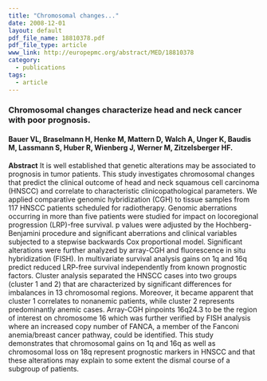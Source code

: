 ```yaml
---
title: "Chromosomal changes..."
date: 2008-12-01
layout: default
pdf_file_name: 18810378.pdf
pdf_file_type: article
www_link: http://europepmc.org/abstract/MED/18810378
category:
  - publications
tags:
  - article
---
```


### Chromosomal changes characterize head and neck cancer with poor prognosis.
#### Bauer VL, Braselmann H, Henke M, Mattern D, Walch A, Unger K, Baudis M, Lassmann S, Huber R, Wienberg J, Werner M, Zitzelsberger HF.

**Abstract** It is well established that genetic alterations may be associated to prognosis in tumor patients. This study investigates chromosomal changes that predict the clinical outcome of head and neck squamous cell carcinoma (HNSCC) and correlate to characteristic clinicopathological parameters. We applied comparative genomic hybridization (CGH) to tissue samples from 117 HNSCC patients scheduled for radiotherapy. Genomic aberrations occurring in more than five patients were studied for impact on locoregional progression (LRP)-free survival. p values were adjusted by the Hochberg-Benjamini procedure and significant aberrations and clinical variables subjected to a stepwise backwards Cox proportional model. Significant alterations were further analyzed by array-CGH and fluorescence in situ hybridization (FISH). In multivariate survival analysis gains on 1q and 16q predict reduced LRP-free survival independently from known prognostic factors. Cluster analysis separated the HNSCC cases into two groups (cluster 1 and 2) that are characterized by significant differences for imbalances in 13 chromosomal regions. Moreover, it became apparent that cluster 1 correlates to nonanemic patients, while cluster 2 represents predominantly anemic cases. Array-CGH pinpoints 16q24.3 to be the region of interest on chromosome 16 which was further verified by FISH analysis where an increased copy number of FANCA, a member of the Fanconi anemia/breast cancer pathway, could be identified. This study demonstrates that chromosomal gains on 1q and 16q as well as chromosomal loss on 18q represent prognostic markers in HNSCC and that these alterations may explain to some extent the dismal course of a subgroup of patients.

